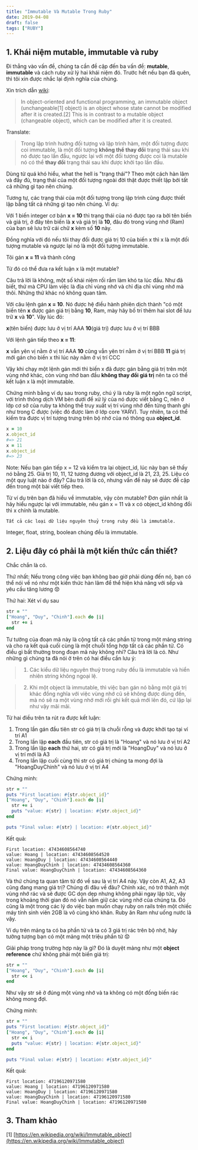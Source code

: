 ```yaml
---
title: "Immutable Và Mutable Trong Ruby"
date: 2019-04-08
draft: false
tags: ["RUBY"]
---
```


## 1. Khái niệm mutable, immutable và ruby

Đi thẳng vào vấn đề, chúng ta cần đề cập đến ba vấn đề: **mutable**, **immutable** và cách ruby xử lý hai khái niệm đó. Trước hết nếu bạn đã quên, thì tôi xin được nhắc lại định nghĩa của chúng.

Xin trích dẫn [wiki](https://en.wikipedia.org/wiki/Immutable_object):

> In object-oriented and functional programming, an immutable object (unchangeable[1] object) is an object whose state cannot be modified after it is created.[2] This is in contrast to a mutable object (changeable object), which can be modified after it is created.

Translate:

> Trong lập trình hướng đối tượng và lập trình hàm, một đối tượng được coi immutable, là một đối tượng **không thể thay đổi** trạng thái sau khi nó được tạo lần đầu, ngược lại với một đối tượng được coi là mutable nó có thể **thay đổi** trạng thái sau khi được khởi tạo lần đầu.

Dùng từ quá khó hiểu, what the hell is "trạng thái"? Theo một cách hàn lâm và đầy đủ, trạng thái của một đối tượng ngoài đời thật được thiết lập bởi tất cả những gì tạo nên chúng.

Tương tự, các trạng thái của một đối tượng trong lập trình cũng được thiết lập bằng tất cả những gì tạo nên chúng. Ví dụ:

Với 1 biến integer cơ bản **x = 10** thì trạng thái của nó được tạo ra bởi tên biến và giá trị, ở đây tên biến là **x** và giá trị là **10**, đâu đó trong vùng nhớ (Ram) của bạn sẽ lưu trữ cái chữ **x** kèm số **10** này.

Đồng nghĩa với đó nếu tôi thay đổi được giá trị 10 của biến x thì x là một đối tượng mutable và ngược lại nó là một đối tượng immutable.

Tôi gán **x = 11** và thành công

Từ đó có thể đưa ra kết luận x là một mutable?

Câu trả lời là không, một số khái niệm rối rắm làm khó ta lúc đầu. Như đã biết, thứ mà CPU làm việc là địa chỉ vùng nhớ và chỉ địa chỉ vùng nhớ mà thôi. Những thứ khác nó không quan tâm.

Với câu lệnh gán **x = 10**. Nó được hệ điều hành phiên dịch thành "có một biến tên **x** được gán giá trị bằng **10**, Ram, mày hãy bố trí thêm hai slot để lưu trữ **x** và **10**". Vậy lúc đó:

**x**(tên biến) được lưu ở vị trí AAA
**10**(giá trị) được lưu ở vị trí BBB

Với lệnh gán tiếp theo **x = 11**:

**x** vẫn yên vị nằm ở vị trí AAA
**10** cũng vẫn yên trí nằm ở vị trí BBB
**11** giá trị mới gán cho biến x thì lúc này nằm ở vị trí CCC

Vậy khi chạy một lệnh gán mới thì biến x đã được gán bằng giá trị trên một vùng nhớ khác, còn vùng nhớ ban đầu **không thay đổi giá trị** nên ta có thể kết luận x là một immutable.

Chứng minh bằng ví dụ sau trong ruby, chú ý là ruby là một ngôn ngữ script, với trình thông dịch VM bên dưới để xử lý của nó được viết bằng C, nên ở lớp cơ sở của ruby ta không thể truy xuất vị trí vùng nhớ đến từng thanh ghi như trong C được (việc đó được làm ở lớp core YARV). Tuy nhiên, ta có thể kiếm tra được vị trí tượng trưng trên bộ nhớ của nó thông qua **object_id**.

```ruby
x = 10
x.object_id
#=> 21
x = 11
x.object_id
#=> 23
```

Note: Nếu bạn gán tiếp x = 12 và kiểm tra lại object_id, lúc này bạn sẽ thấy nó bằng 25. Giá trị 10, 11, 12 tương đương với object_id là 21, 23, 25. Liệu có một quy luật nào ở đây? Câu trả lời là có, nhưng vấn đề này sẽ được đề cập đến trong một bài viết tiếp theo.

Từ ví dụ trên bạn đã hiểu về immutable, vậy còn mutable? Đơn giản nhất là hãy hiểu ngược lại với immutable, nêu gán x = 11 và x có object_id không đổi thì x chính là mutable.

```
Tất cả các loại dữ liệu nguyên thuỷ trong ruby đều là immutable.
```

Integer, float, string, boolean chúng đều là immutable.

## 2. Liệu đây có phải là một kiến thức cần thiết?

Chắc chắn là có.

Thứ nhất: Nếu trong công việc bạn không bao giờ phải dùng đến nó, bạn có thể nói về nó như một kiến thức hàn lâm để thể hiện khả năng với sếp và yêu cầu tăng lương :worried:

Thứ hai: Xét ví dụ sau

```ruby
str = ""
["Hoang", "Duy", "Chinh"].each do |i|
  str += i
end
```

Tư tưởng của đoạn mã này là cộng tất cả các phần tử trong một mảng string và cho ra kết quả cuối cùng là một chuỗi tổng hợp tất cả các phần tử.
Có điều gì bất thường trong đoạn mã này không nhỉ? Câu trả lời là có. Như những gì chúng ta đã nói ở trên có hai điều cần lưu ý:

> 1. Các kiểu dữ liệu nguyên thuỷ trong ruby đều là immutable và hiển nhiên string không ngoại lệ.

> 2. Khi một object là immutable, thì việc bạn gán nó bằng một giá trị khác đồng nghĩa với việc vùng nhớ cũ sẽ không được dùng đến, mà nó sẽ ra một vùng nhớ mới rồi ghi kết quả mới lên đó, cứ lặp lại như vậy mãi mãi.

Từ hai điều trên ta rút ra được kết luận:

1. Trong lần gán đầu tiên str có giá trị là chuỗi rỗng và được khởi tạo tại ví trí A1
2. Trong lần lặp **each** đầu tiên, str có giá trị là "Hoang" và nó lưu ở vị trí A2
3. Trong lần lặp **each** thứ hai, str có giá trị mới là "HoangDuy" và nó lưu ở vị trí mới là A3
4. Trong lần lặp cuối cùng thì str có giá trị chúng ta mong đợi là "HoangDuyChinh" và nó lưu ở vị trí A4

Chứng minh:

```ruby
str = ""
puts "First location: #{str.object_id}"
["Hoang", "Duy", "Chinh"].each do |i|
  str += i
  puts "value: #{str} | location: #{str.object_id}"
end

puts "Final value: #{str} | location: #{str.object_id}"
```

Kết quả:
```
First location: 47434608564740
value: Hoang | location: 47434608564520
value: HoangDuy | location: 47434608564440
value: HoangDuyChinh | location: 47434608564360
Final value: HoangDuyChinh | location: 47434608564360
```

Và thứ chúng ta quan tâm từ đó về sau là vị trí A4 này. Vậy còn A1, A2, A3 cũng đang mang giá trị? Chúng đi đâu về đâu? Chính xác, nó trở thành một vùng nhớ rác và sẽ được GC dọn dẹp nhưng không phải ngay lập tức, vậy trong khoảng thời gian đó nó vẫn nắm giữ các vùng nhớ của chúng ta. Đó cũng là một trong các lý do việc bạn muốn chạy ruby on rails trên một chiếc máy tính sinh viên 2GB là vô cùng khó khăn. Ruby ăn Ram như uống nước lã vậy.

Ví dụ trên mảng ta có ba phần tử và ta có 3 giá trị rác trên bộ nhớ, hãy tưởng tượng bạn có một mảng một triệu phần tử :worried:

Giải pháp trong trường hợp này là gì? Đó là duyệt mảng như một **object reference** chứ không phải một biến giá trị:

```ruby
str = ""
["Hoang", "Duy", "Chinh"].each do |i|
  str << i
end
```

Như vậy str sẽ ở đúng một vùng nhớ và ta không có một đống biến rác không mong đợi.

Chứng minh:

```ruby
str = ""
puts "First location: #{str.object_id}"
["Hoang", "Duy", "Chinh"].each do |i|
  str << i
  puts "value: #{str} | location: #{str.object_id}"
end

puts "Final value: #{str} | location: #{str.object_id}"
```

Kết quả:

```
First location: 47196120971580
value: Hoang | location: 47196120971580
value: HoangDuy | location: 47196120971580
value: HoangDuyChinh | location: 47196120971580
Final value: HoangDuyChinh | location: 47196120971580
```

## 3. Tham khảo

[1] [https://en.wikipedia.org/wiki/Immutable_object](https://en.wikipedia.org/wiki/Immutable_object)
